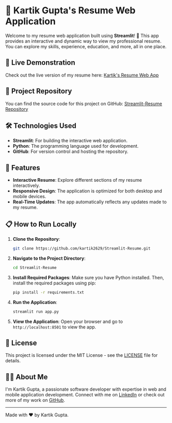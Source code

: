 # 📝 Kartik Gupta's Resume Web Application

Welcome to my resume web application built using **Streamlit**! 🎉 This app provides an interactive and dynamic way to view my professional resume. You can explore my skills, experience, education, and more, all in one place.

## 🚀 Live Demonstration

Check out the live version of my resume here: [Kartik's Resume Web App](https://cv-kartik.streamlit.app/)

## 📂 Project Repository

You can find the source code for this project on GitHub: [Streamlit-Resume Repository](https://github.com/kartik2629/Streamlit-Resume)

## 🛠️ Technologies Used

- **Streamlit**: For building the interactive web application.
- **Python**: The programming language used for development.
- **GitHub**: For version control and hosting the repository.

## 🌟 Features

- **Interactive Resume**: Explore different sections of my resume interactively.
- **Responsive Design**: The application is optimized for both desktop and mobile devices.
- **Real-Time Updates**: The app automatically reflects any updates made to my resume.

## 📋 How to Run Locally

1. **Clone the Repository**:
   ```bash
   git clone https://github.com/kartik2629/Streamlit-Resume.git
   ```
   
2. **Navigate to the Project Directory**:
   ```bash
   cd Streamlit-Resume
   ```

3. **Install Required Packages**:
   Make sure you have Python installed. Then, install the required packages using pip:
   ```bash
   pip install -r requirements.txt
   ```

4. **Run the Application**:
   ```bash
   streamlit run app.py
   ```

5. **View the Application**:
   Open your browser and go to `http://localhost:8501` to view the app.

## 📄 License

This project is licensed under the MIT License - see the [LICENSE](LICENSE) file for details.

## 👨‍💻 About Me

I'm Kartik Gupta, a passionate software developer with expertise in web and mobile application development. Connect with me on [LinkedIn](https://www.linkedin.com/in/kartik-gupta-15792a174/) or check out more of my work on [GitHub](https://github.com/kartik2629).

---

Made with ❤️ by Kartik Gupta.
```
